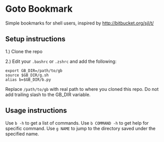 Goto Bookmark
=============

Simple bookmarks for shell users, inspired by http://bitbucket.org/sjl/t/

Setup instructions
------------------

1.) Clone the repo

2.) Edit your `.bashrc` or `.zshrc` and add the following:

    export GB_DIR=/path/to/gb
    source $GB_DIR/g.sh
    alias b=$GB_DIR/b.py

Replace `/path/to/gb` with real path to where you cloned this repo. 
Do not add trailing slash to the GB_DIR variable.

Usage instructions
------------------

Use `b -h` to get a list of commands.
Use `b COMMAND -h` to get help for specific command.
Use `g NAME` to jump to the directory saved under the specified name.
